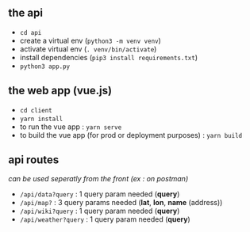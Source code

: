 ## the api
- `cd api`
- create a virtual env (`python3 -m venv venv`)
- activate virtual env (`. venv/bin/activate`)
- install dependencies (`pip3 install requirements.txt`)
- `python3 app.py`

## the web app (vue.js)
- `cd client`
- `yarn install`
- to run the vue app : `yarn serve`
- to build the vue app (for prod or deployment purposes) : `yarn build`

## api routes
_can be used seperatly from the front (ex : on postman)_
- `/api/data?query` : 1 query param needed (**query**)
- `/api/map?` : 3 query params needed (**lat**, **lon**, **name** (address))
- `/api/wiki?query` : 1 query param needed (**query**)
- `/api/weather?query` : 1 query param needed (**query**)